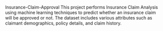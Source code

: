 Insurance-Claim-Approval
This project performs Insurance Claim Analysis using machine learning techniques to predict whether an insurance claim will be approved or not. The dataset includes various attributes such as claimant demographics, policy details, and claim history.
